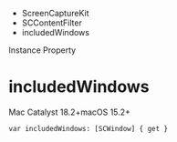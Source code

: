 

- ScreenCaptureKit
- SCContentFilter
-  includedWindows 

Instance Property

# includedWindows

Mac Catalyst 18.2+macOS 15.2+

``` source
var includedWindows: [SCWindow] { get }
```

